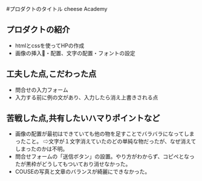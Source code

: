 #プロダクトのタイトル
 cheese Academy

## プロダクトの紹介
- htmlとcssを使ってHPの作成
- 画像の挿入・配置、文字の配置・フォントの設定

## 工夫した点,こだわった点
- 問合せの入力フォーム
- 入力する前に例の文があり、入力したら消え上書きされる点

## 苦戦した点,共有したいハマりポイントなど
- 画像の配置が最初はできていても他の物を足すことでバラバラになってしまったこと。
  ⇨文字が１文字消えていたのどの単純な物だったが、なぜ消えてしまったのかは不明。
- 問合せフォームの「送信ボタン」の設置。やり方がわからず、コピペとなったが黒枠がどうしてもついており消せなかった。
- COUSEの写真と文章のバランスが綺麗にできなかった。